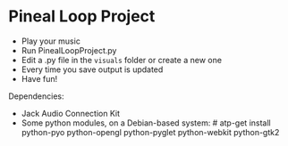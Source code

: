 Pineal Loop Project
===================

* Play your music
* Run PinealLoopProject.py
* Edit a .py file in the `visuals` folder or create a new one
* Every time you save output is updated
* Have fun!


Dependencies:
* Jack Audio Connection Kit
* Some python modules, on a Debian-based system:
      # atp-get install python-pyo python-opengl python-pyglet python-webkit python-gtk2
